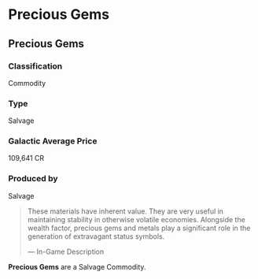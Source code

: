 # Precious Gems
## Precious Gems

### Classification

Commodity

### Type

Salvage

### Galactic Average Price

109,641 CR

### Produced by

Salvage

> 
> 
> These materials have inherent value. They are very useful in maintaining stability in otherwise volatile economies. Alongside the wealth factor, precious gems and metals play a significant role in the generation of extravagant status symbols.
> 
> 
> — In-Game Description
> 

**Precious Gems** are a Salvage Commodity.